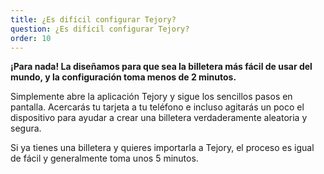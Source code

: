 ```yaml
---
title: ¿Es difícil configurar Tejory?
question: ¿Es difícil configurar Tejory?
order: 10
---
```

**¡Para nada! La diseñamos para que sea la billetera más fácil de usar del mundo, y la configuración toma menos de 2 minutos.**

Simplemente abre la aplicación Tejory y sigue los sencillos pasos en pantalla. Acercarás tu tarjeta a tu teléfono e incluso agitarás un poco el dispositivo para ayudar a crear una billetera verdaderamente aleatoria y segura.

Si ya tienes una billetera y quieres importarla a Tejory, el proceso es igual de fácil y generalmente toma unos 5 minutos.